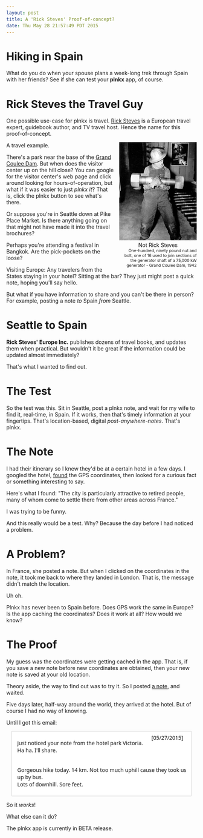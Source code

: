 ```yaml
---
layout: post
title: A 'Rick Steves' Proof-of-concept?
date: Thu May 28 21:57:49 PDT 2015
---
```


# Hiking in Spain

What do you do when your spouse plans a week-long trek through Spain
with her friends? See if she can test your **plnkx** app, of
course.


# Rick Steves the Travel Guy

One possible use-case for plnkx is travel.
[Rick Steves](http://www.ricksteves.com/about-rick)
is a European travel expert, guidebook author, and TV
travel host. Hence the name for this proof-of-concept.

<div style='float: right; margin: 0 0 0 1em; text-align: center; width: 205px;'>
<img src='/images/bolt_sm.jpg'
     title='One-hundred, ninety pound nut and bolt, one of 16 used to join sections of the generator shaft of a 75,000 kW generator - Grand Coulee Dam, 1942. This is not Rick Steves' 
     alt='One-hundred, ninety pound nut and bolt, one of 16 used to join sections of the generator shaft of a 75,000 kW generator - Grand Coulee Dam, 1942. This is not Rick Steves' />
<br />
Not Rick Steves<br />
<div style='font-size: 8pt; text-align: right;'>
One-hundred, ninety pound nut and bolt, one of 16 used to join
sections of the generator shaft of a 75,000 kW generator - Grand
Coulee Dam, 1942</div>
</div>

A travel example.

There's a park near the base of the [Grand Coulee
Dam](http://www.usbr.gov/pn/grandcoulee/history/index.html). But when
does the visitor center up on the hill close? You can google for the
visitor center's web page and click around looking for
hours-of-operation, but what if it was easier to just *plnkx it*?
That is, click the plnkx button to see what's there.

Or suppose you're in Seattle down at Pike Place Market. Is there
anything going on that might not have made it into the travel
brochures?

Perhaps you're attending a festival in Bangkok. Are the pick-pockets
on the loose?

Visiting Europe: Any travelers from the States staying in your hotel?
Sitting at the bar? They just might post a quick note, hoping you'll
say hello.

But what if you have information to share and you can't be there in
person? For example, posting a note *to* Spain *from* Seattle.

# Seattle to Spain

**Rick Steves' Europe Inc.** publishes dozens of travel books,
and updates them when practical. But wouldn't it be great if the
information could be updated almost immediately?

That's what I wanted to find out.

# The Test

So the test was this. Sit in Seattle, post a plnkx note, and
wait for my wife to find it, real-time, in Spain. If it works, then
that's timely information at your fingertips. That's location-based,
digital *post-anywhere-notes*. That's plnkx.


# The Note

I had their itinerary so I knew they'd be at a certain hotel in a few
days. I googled the hotel,
[found](http://plnkx.com/wv/find_coordinates_of_location.html) the
GPS coordinates, then looked for a curious fact or something
interesting to say.

Here's what I found: "The city is particularly attractive to retired
people, many of whom come to settle there from other areas across
France."

I was trying to be funny.

And this really would be a test. Why? Because the day before I had
noticed a problem.


# A Problem?

In France, she posted a note. But when I clicked on the coordinates
in the note, it took me back to where they landed in London. That is,
the message didn't match the location.

Uh oh.

Plnkx has never been to Spain before. Does GPS work the same in
Europe? Is the app caching the coordinates? Does it work
at all? How would we know?

# The Proof

My guess was the coordinates were getting cached in the app. That is,
if you save a new note before new coordinates are obtained, then your
new note is saved at your old location.

Theory aside, the way to find out was to try it. So I
posted [a note](http://link2.plnkx.com/id/33d3158a80b7de1269932cada1438157a27049e6),
and waited.


Five days later, half-way around the world, they arrived at the hotel.
But of course I had no way of knowing.

Until I got this email:

<div style="padding: .5em .5em .5em 1em; margin: 1em;
     border: 1px solid #cccccc;
     background-color: #ffffff; font-family: sans, Arial;" >

<div style='float: right; margin-right: 1em;'>[05/27/2015]</div>

Just noticed your note from the hotel park Victoria.<br />
Ha ha.  I'll share.<br />
<br />

Gorgeous hike today. 14 km.
Not too much uphill cause they took us up by bus.<br />
Lots of downhill. Sore feet.
</div>

So it *works*!

What else can it do?

The plnkx app is currently in BETA release.
